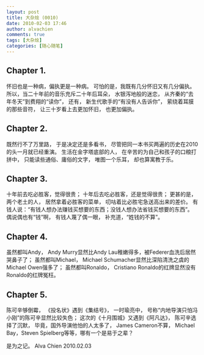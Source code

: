 ```yaml
---
layout: post
title: 大杂烩 (0010)
date: 2010-02-03 17:46
author: alvachien
comments: true
tags: [大杂烩]
categories: [随心随笔]
---
```

## Chapter 1. 

怀旧也是一种病，偏执更是一种病。
可怕的是，我既有几分怀旧又有几分偏执。
所以，当二十年前的音乐充斥二十年后耳朵，
水银泻地般的迷恋，
从齐秦的“去年冬天”到费翔的“读你”，
还有，
新生代歌手的“有没有人告诉你”，
萦绕着耳膜的那些音符，
让三十岁看上去更加怀旧，
也更加偏执。


## Chapter 2.

既然行不了万里路，
于是决定还是多看书，
尽管把同一本书买两遍的历史在2010的头一月就已经重演。
生活在金字塔底部的人，
在辛苦的为自己和孩子的口粮打拼中，
只能读些通俗、庸俗的文字，
唯图一个乐耳，
却也算寓教于乐。
 
## Chapter 3.

十年前去吃必胜客，觉得很贵；
十年后去吃必胜客，还是觉得很贵；
更甚的是，
两个老土的人，
居然拿着必胜客的菜单，
叨咕着比必胜宅急送高出来的差价。
有钱人说：“有钱人想办法赚钱买想要的东西；没钱人想办法省钱买想要的东西”。
偶说偶也有“钱”啊，
有钱人蔑了偶一眼，
补充道，“姓钱的不算”。


## Chapter 4.

虽然都叫Andy，
Andy Murry显然比Andy Lau稚嫩得多，被Federer血洗后居然哭鼻子了；
虽然都叫Michael，
Michael Schumacher显然比深陷清洗之虞的Michael Owen强多了；
虽然都叫Ronaldo，
Cristiano Ronaldo的红牌显然没有Ronaldo的红牌冤枉。


## Chapter 5.

陈可辛够倒霉，
《投名状》遇到《集结号》，
一时瑜亮中，
号称“内地导演只怕冯小刚”的陈可辛显然比较失色；
这次的《十月围城》又遇到《阿凡达》，
陈可辛选择了沉默，
毕竟，国外导演他怕的人太多了，
James Cameron不算，
Michael Bay，Steven Spielberg等等，哪有一个是易于之辈？


是为之记。
Alva Chien
2010.02.03

